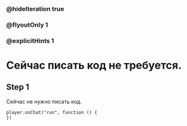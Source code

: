 ### @hideIteration true 
### @flyoutOnly 1
### @explicitHints 1


# Сейчас писать код не требуется.
## Step 1
Сейчас не нужно писать код.

```template
player.onChat("run", function () {
})
```
